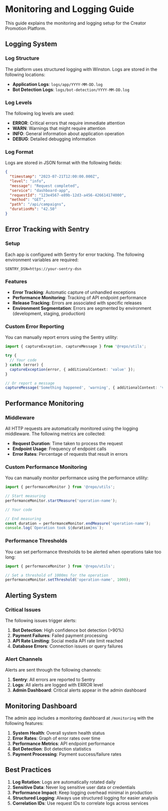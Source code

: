 # Monitoring and Logging Guide

This guide explains the monitoring and logging setup for the Creator Promotion Platform.

## Logging System

### Log Structure

The platform uses structured logging with Winston. Logs are stored in the following locations:

- **Application Logs**: `logs/app/YYYY-MM-DD.log`
- **Bot Detection Logs**: `logs/bot-detection/YYYY-MM-DD.log`

### Log Levels

The following log levels are used:

- **ERROR**: Critical errors that require immediate attention
- **WARN**: Warnings that might require attention
- **INFO**: General information about application operation
- **DEBUG**: Detailed debugging information

### Log Format

Logs are stored in JSON format with the following fields:

```json
{
  "timestamp": "2023-07-21T12:00:00.000Z",
  "level": "info",
  "message": "Request completed",
  "service": "dashboard-app",
  "requestId": "123e4567-e89b-12d3-a456-426614174000",
  "method": "GET",
  "path": "/api/campaigns",
  "durationMs": "42.50"
}
```

## Error Tracking with Sentry

### Setup

Each app is configured with Sentry for error tracking. The following environment variables are required:

```
SENTRY_DSN=https://your-sentry-dsn
```

### Features

- **Error Tracking**: Automatic capture of unhandled exceptions
- **Performance Monitoring**: Tracking of API endpoint performance
- **Release Tracking**: Errors are associated with specific releases
- **Environment Segmentation**: Errors are segmented by environment (development, staging, production)

### Custom Error Reporting

You can manually report errors using the Sentry utility:

```typescript
import { captureException, captureMessage } from '@repo/utils';

try {
  // Your code
} catch (error) {
  captureException(error, { additionalContext: 'value' });
}

// Or report a message
captureMessage('Something happened', 'warning', { additionalContext: 'value' });
```

## Performance Monitoring

### Middleware

All HTTP requests are automatically monitored using the logging middleware. The following metrics are collected:

- **Request Duration**: Time taken to process the request
- **Endpoint Usage**: Frequency of endpoint calls
- **Error Rates**: Percentage of requests that result in errors

### Custom Performance Monitoring

You can manually monitor performance using the performance utility:

```typescript
import { performanceMonitor } from '@repo/utils';

// Start measuring
performanceMonitor.startMeasure('operation-name');

// Your code

// End measuring
const duration = performanceMonitor.endMeasure('operation-name');
console.log(`Operation took ${duration}ms`);
```

### Performance Thresholds

You can set performance thresholds to be alerted when operations take too long:

```typescript
import { performanceMonitor } from '@repo/utils';

// Set a threshold of 1000ms for the operation
performanceMonitor.setThreshold('operation-name', 1000);
```

## Alerting System

### Critical Issues

The following issues trigger alerts:

1. **Bot Detection**: High confidence bot detection (>90%)
2. **Payment Failures**: Failed payment processing
3. **API Rate Limiting**: Social media API rate limit reached
4. **Database Errors**: Connection issues or query failures

### Alert Channels

Alerts are sent through the following channels:

1. **Sentry**: All errors are reported to Sentry
2. **Logs**: All alerts are logged with ERROR level
3. **Admin Dashboard**: Critical alerts appear in the admin dashboard

## Monitoring Dashboard

The admin app includes a monitoring dashboard at `/monitoring` with the following features:

1. **System Health**: Overall system health status
2. **Error Rates**: Graph of error rates over time
3. **Performance Metrics**: API endpoint performance
4. **Bot Detection**: Bot detection statistics
5. **Payment Processing**: Payment success/failure rates

## Best Practices

1. **Log Rotation**: Logs are automatically rotated daily
2. **Sensitive Data**: Never log sensitive user data or credentials
3. **Performance Impact**: Keep logging overhead minimal in production
4. **Structured Logging**: Always use structured logging for easier analysis
5. **Correlation IDs**: Use request IDs to correlate logs across services
